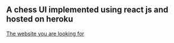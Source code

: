 ## A chess UI implemented using react js and hosted on heroku 
[The website you are looking for](https://hello-world12345678.herokuapp.com/)
